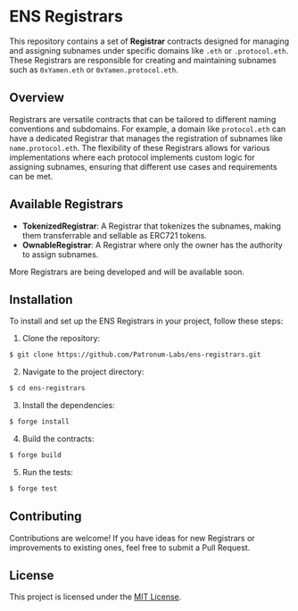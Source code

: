 # ENS Registrars

This repository contains a set of **Registrar** contracts designed for managing and assigning subnames under specific domains like `.eth` or `.protocol.eth`. These Registrars are responsible for creating and maintaining subnames such as `0xYamen.eth` or `0xYamen.protocol.eth`.

## Overview

Registrars are versatile contracts that can be tailored to different naming conventions and subdomains. For example, a domain like `protocol.eth` can have a dedicated Registrar that manages the registration of subnames like `name.protocol.eth`. The flexibility of these Registrars allows for various implementations where each protocol implements custom logic for assigning subnames, ensuring that different use cases and requirements can be met.

## Available Registrars

- **TokenizedRegistrar**: A Registrar that tokenizes the subnames, making them transferrable and sellable as ERC721 tokens.
- **OwnableRegistrar**: A Registrar where only the owner has the authority to assign subnames.

More Registrars are being developed and will be available soon.

## Installation

To install and set up the ENS Registrars in your project, follow these steps:

1. Clone the repository:
```sh
$ git clone https://github.com/Patronum-Labs/ens-registrars.git
```

2. Navigate to the project directory:

```sh
$ cd ens-registrars
```

3. Install the dependencies:

```sh
$ forge install
```

4. Build the contracts:

```sh
$ forge build
```

5. Run the tests:

```sh
$ forge test
```

## Contributing

Contributions are welcome! If you have ideas for new Registrars or improvements to existing ones, feel free to submit a Pull Request.

## License

This project is licensed under the [MIT License](LICENSE).
